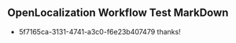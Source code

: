 ## OpenLocalization Workflow Test MarkDown
* 5f7165ca-3131-4741-a3c0-f6e23b407479 thanks!

<!--HONumber=Aug16_HO3-->


